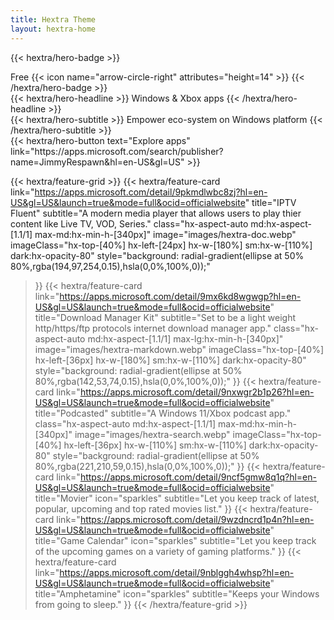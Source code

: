 ```yaml
---
title: Hextra Theme
layout: hextra-home
---
```


{{< hextra/hero-badge >}}
  <div class="hx-w-2 hx-h-2 hx-rounded-full hx-bg-primary-400"></div>
  <span>Free</span>
  {{< icon name="arrow-circle-right" attributes="height=14" >}}
{{< /hextra/hero-badge >}}

<div class="hx-mt-6 hx-mb-6">
{{< hextra/hero-headline >}}
  Windows & Xbox apps
{{< /hextra/hero-headline >}}
</div>

<div class="hx-mb-12">
{{< hextra/hero-subtitle >}}
  Empower eco-system on Windows platform
{{< /hextra/hero-subtitle >}}
</div>

<div class="hx-mb-6">
{{< hextra/hero-button text="Explore apps" link="https://apps.microsoft.com/search/publisher?name=JimmyRespawn&hl=en-US&gl=US" >}}
</div>

<div class="hx-mt-6"></div>

{{< hextra/feature-grid >}}
  {{< hextra/feature-card  link="https://apps.microsoft.com/detail/9pkmdlwbc8zj?hl=en-US&gl=US&launch=true&mode=full&ocid=officialwebsite"
    title="IPTV Fluent"
    subtitle="A modern media player that allows users to play thier content like Live TV, VOD, Series."
    class="hx-aspect-auto md:hx-aspect-[1.1/1] max-md:hx-min-h-[340px]"
    image="images/hextra-doc.webp"
    imageClass="hx-top-[40%] hx-left-[24px] hx-w-[180%] sm:hx-w-[110%] dark:hx-opacity-80"
    style="background: radial-gradient(ellipse at 50% 80%,rgba(194,97,254,0.15),hsla(0,0%,100%,0));"
  >}}
  {{< hextra/feature-card  link="https://apps.microsoft.com/detail/9mx6kd8wgwgp?hl=en-US&gl=US&launch=true&mode=full&ocid=officialwebsite"
    title="Download Manager Kit"
    subtitle="Set to be a light weight http/https/ftp protocols internet download manager app."
    class="hx-aspect-auto md:hx-aspect-[1.1/1] max-lg:hx-min-h-[340px]"
    image="images/hextra-markdown.webp"
    imageClass="hx-top-[40%] hx-left-[36px] hx-w-[180%] sm:hx-w-[110%] dark:hx-opacity-80"
    style="background: radial-gradient(ellipse at 50% 80%,rgba(142,53,74,0.15),hsla(0,0%,100%,0));"
  >}}
  {{< hextra/feature-card  link="https://apps.microsoft.com/detail/9nxwgr2b1p26?hl=en-US&gl=US&launch=true&mode=full&ocid=officialwebsite"
    title="Podcasted"
    subtitle="A Windows 11/Xbox podcast app."
    class="hx-aspect-auto md:hx-aspect-[1.1/1] max-md:hx-min-h-[340px]"
    image="images/hextra-search.webp"
    imageClass="hx-top-[40%] hx-left-[36px] hx-w-[110%] sm:hx-w-[110%] dark:hx-opacity-80"
    style="background: radial-gradient(ellipse at 50% 80%,rgba(221,210,59,0.15),hsla(0,0%,100%,0));"
  >}}
  {{< hextra/feature-card  link="https://apps.microsoft.com/detail/9ncf5gmw8q1q?hl=en-US&gl=US&launch=true&mode=full&ocid=officialwebsite"
    title="Movier"
    icon="sparkles"
    subtitle="Let you keep track of latest, popular, upcoming and top rated movies list."
  >}}
    {{< hextra/feature-card  link="https://apps.microsoft.com/detail/9wzdncrd1p4n?hl=en-US&gl=US&launch=true&mode=full&ocid=officialwebsite"
    title="Game Calendar"
    icon="sparkles"
    subtitle="Let you keep track of the upcoming games on a variety of gaming platforms."
  >}}
    {{< hextra/feature-card  link="https://apps.microsoft.com/detail/9nblggh4whsp?hl=en-US&gl=US&launch=true&mode=full&ocid=officialwebsite"
    title="Amphetamine"
    icon="sparkles"
    subtitle="Keeps your Windows from going to sleep."
  >}}
{{< /hextra/feature-grid >}}
